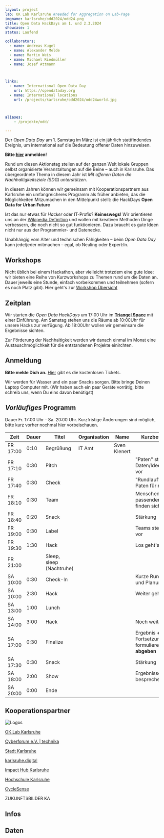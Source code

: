 ```yaml
---
layout: project
lab: OK Lab Karlsruhe #needed for Aggregation on Lab-Page
imgname: karlsruhe/odd2024/odd24.png
title: Open Data HackDays am 1. und 2.3.2024
showcase: 1
status: Laufend

collaborators:
  - name: Andreas Kugel
  - name: Alexander Melde
  - name: Martin Weis
  - name: Michael Riedmüller
  - name: Josef Attmann



links:
  - name: International Open Data Day
    url: https://opendataday.org
  - name: International locations
    url: /projects/karlsruhe/odd2024/odd24world.jpg



aliases:
    - /projekte/odd/

---
```


Der *Open Data Day* am 1. Samstag im März ist ein jährlich stattfindendes Ereignis, um international auf die Bedeutung offener Daten hinzuweisen. 

**Bitte [hier](https://pretix.eu/digital-codes/oddka24/) anmelden!** 

<!-- 
![](/projects/karlsruhe/odd2024/odd24.png)
-->

Rund um diesen Aktionstag stellen auf der ganzen Welt lokale Gruppen selbst organisierte Veranstaltungen auf die Beine – auch in Karlsruhe.
Das übergeordnete Thema in diesem Jahr ist *Mit offenen Daten die Nachhaltigkeitsziele (SDG) unterstützen*.

In diesem Jahren können wir gemeinsam mit Kooperationspartnern aus Karlsruhe ein umfangreicheres Programm als früher anbieten, das die Möglichkeiten Mitzumachen in den Mittelpunkt stellt: die HackDays **Open Data for Urban Future**

Ist das nur etwas für *Hacker* oder IT-Profis? **Keineswegs!** Wir orientieren uns an der [Wikipedia Definition](https://de.wikipedia.org/wiki/Hack) und wollen mit kreativen Methoden Dinge verbessern, die noch nicht so gut funktionieren. Dazu braucht es gute Ideen nicht nur aus der Programmier- und Datenecke.

Unabhängig vom Alter und technischen Fähigkeiten – beim *Open Data Day* kann jede/jeder mitmachen – egal, ob Neuling oder Expert:In.

## Workshops
Nicht üblich bei einem Hackathon, aber vielleicht trotzdem eine gute Idee: wir bieten eine Reihe von Kurzworkshops zu Themen rund um die Daten an. Dauer jeweils eine Stunde, einfach vorbeikommen und teilnehmen (sofern es noch Platz gibt). Hier geht's zur [Workshop Übersicht](/odd24-workshops/)

## Zeitplan

Wir starten die *Open Data HackDays* um 17:00 Uhr im **[Triangel Space](https://www.triangel.space/)** mit einer Einführung. Am Samstag stehen uns die Räume ab 10:00Uhr für unsere Hacks zur verfügung. Ab 18:00Uhr wollen wir gemeinsam die Ergebnisse sichten.

Zur Förderung der Nachhaltigkeit werden wir danach einmal im Monat eine Austauschmöglichkeit für die entstandenen Projekte einirchten.

<!-- 
![](/projects/karlsruhe/odd2024/odd24-wide.png)
-->


## Anmeldung

**Bitte melde Dich an.** [Hier](https://pretix.eu/digital-codes/oddka24/) gibt es die kostenlosen Tickets. 

Wir werden für Wasser und ein paar Snacks sorgen. Bitte bringe Deinen Laptop Computer mit. (Wir haben auch ein paar Geräte vorrätig, bitte schreib uns, wenn Du eins davon benötigst)

## *Vorläufiges* Programm
Dauer Fr. 17:00 Uhr - Sa. 20:00 Uhr. Kurzfristige Änderungen sind möglich, bitte kurz vorher nochmal hier vorbeischauen.
 
| Zeit      | Dauer | Titel      | Organisation | Name      | Kurzbeschreibung |
| ----------- | ----------- | ----------- | ----------- | ----------- | ----------- |
|FR 17:00|0:10|Begrüßung |IT Amt|Sven Klenert| |
|FR 17:10|0:30| Pitch  |  |  | "Paten" stellen Daten/Ideen/Vorschläge vor |
|FR 17:40|0:30| Check |  |  | "Rundlauf" bei den Paten für mehr Infos  |
|FR 18:10|0:30| Team |  |  | Menschen mit passenden Interessen finden sich |
|FR 18:40|0:20| Snack |  |  | Stärkung |
|FR 19:00|0:30| Label |  |  | Teams stellen Projekte vor |
|FR 19:30|1:30| Hack |  |  | Los geht's ... |
|FR 21:00|| Sleep, sleep (Nachtruhe) ||||
|SA 10:00|0:30| Check-In ||| Kurze Runde zu Stand und Planung |
|SA 10:00|2:30| Hack ||| Weiter geht's ...|
|SA 13:00|1:00| Lunch ||| |
|SA 14:00|3:00| Hack  | | | Noch weiter ... |
|SA 17:00|0:30| Finalize  | | | Ergebnis + Fortsetzungsidee formulieren. **Folien abgeben** |
|SA 17:30|0:30| Snack |  |  | Stärkung |
|SA 18:00|2:00| Show  | | | Ergebnisse zeigen + besprechen |
|SA 20:00|0:00| Ende  | | |  |


## Kooperationspartner

![Logos](/projects/karlsruhe/odd2024/odd24coop.png)

[OK Lab Karlsruhe](https://ok-lab-karlsruhe.de)

<!-- 
-->

[Cyberforum e.V. | technika](https://www.cyberforum.de/)

[Stadt Karlsruhe](https://www.karlsruhe.de)

[karlsruhe.digital](https://karlsruhe.digital/)

[Impact Hub Karlsruhe](https://karlsruhe.impacthub.net)

[Hochschule Karlsruhe](https://www.h-ka.de/)

[CycleSense](https://cyclesense.de/)

ZUKUNFTSBILDER KA


## Infos


## Daten


